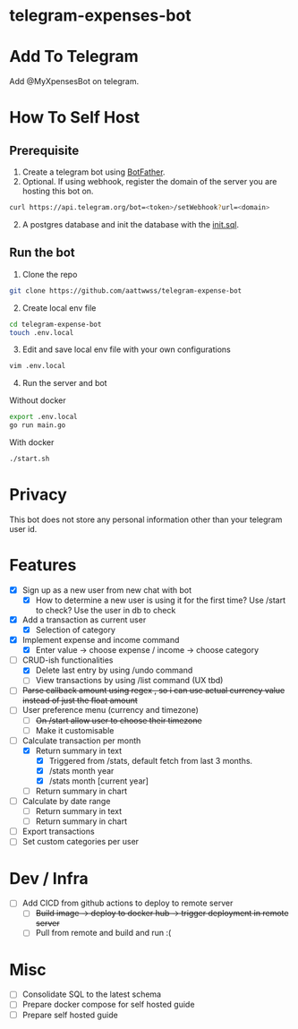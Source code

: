 # telegram-expenses-bot

# Add To Telegram
Add @MyXpensesBot on telegram.

# How To Self Host

## Prerequisite

1. Create a telegram bot using [BotFather](https://telegram.me/botfather).
2. Optional. If using webhook, register the domain of the server you are hosting this bot on.
```bash
curl https://api.telegram.org/bot=<token>/setWebhook?url=<domain>
```
2. A postgres database and init the database with the [init.sql](https://github.com/aattwwss/telegram-expense-bot/blob/main/scripts/init.sql).

## Run the bot
1. Clone the repo
```bash
git clone https://github.com/aattwwss/telegram-expense-bot
```
2. Create local env file
```bash
cd telegram-expense-bot
touch .env.local
```
3. Edit and save local env file with your own configurations
```bash
vim .env.local
```
4. Run the server and bot

Without docker
```bash
export .env.local
go run main.go
```
With docker
```bash
./start.sh
```

# Privacy
This bot does not store any personal information other than your telegram user id.

# Features
- [x] Sign up as a new user from new chat with bot
  - [x] How to determine a new user is using it for the first time? Use /start to check? Use the user in db to check
-[x] Add a transaction as current user
  - [x] Selection of category 
- [x] Implement expense and income command
  - [x] Enter value -> choose expense / income -> choose category
- [ ] CRUD-ish functionalities
  - [x] Delete last entry by using /undo command
  - [ ] View transactions by using /list command (UX tbd)
- [ ] ~~Parse callback amount using regex , so i can use actual currency value instead of just the float amount~~
- [ ] User preference menu (currency and timezone)
  - [ ] ~~On /start allow user to choose their timezone~~
  - [ ] Make it customisable
- [ ] Calculate transaction per month
  - [x] Return summary in text
    - [x] Triggered from /stats, default fetch from last 3 months.
    - [x] /stats month year 
    - [x] /stats month \[current year\] 
  - [ ] Return summary in chart
- [ ] Calculate by date range
  - [ ] Return summary in text
  - [ ] Return summary in chart
- [ ] Export transactions
- [ ] Set custom categories per user

# Dev / Infra 
- [ ] Add CICD from github actions to deploy to remote server 
  - [ ] ~~Build image -> deploy to docker hub -> trigger deployment in remote server~~
  - [ ] Pull from remote and build and run :(

# Misc
- [ ] Consolidate SQL to the latest schema
- [ ] Prepare docker compose for self hosted guide
- [ ] Prepare self hosted guide
